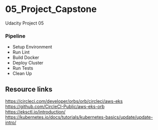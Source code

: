 # 05_Project_Capstone

Udacity Project 05

### Pipeline

- Setup Environment
- Run Lint
- Build Docker
- Deploy Cluster
- Run Tests
- Clean Up

## Resource links 

https://circleci.com/developer/orbs/orb/circleci/aws-eks
https://github.com/CircleCI-Public/aws-eks-orb
https://eksctl.io/introduction/
https://kubernetes.io/docs/tutorials/kubernetes-basics/update/update-intro/


